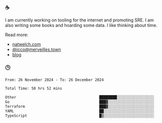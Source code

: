 ### ☕

I am currently working on tooling for the internet and promoting SRE. I am also writing some books and hoarding some data. I like thinking about time. 

Read more:

 - [natwelch.com](https://natwelch.com)
 - [@icco@merveilles.town](https://merveilles.town/@icco)
 - [blog](https://writing.natwelch.com)

### 🕒

<!--START_SECTION:waka-->

```txt
From: 26 November 2024 - To: 26 December 2024

Total Time: 50 hrs 52 mins

Other                                      ████████░░░░░░░░░░░░░░░░░   32.10 %
Go                                         ███▓░░░░░░░░░░░░░░░░░░░░░   14.90 %
Terraform                                  ███▓░░░░░░░░░░░░░░░░░░░░░   14.81 %
YAML                                       ██░░░░░░░░░░░░░░░░░░░░░░░   07.99 %
TypeScript                                 █▒░░░░░░░░░░░░░░░░░░░░░░░   05.60 %
```

<!--END_SECTION:waka-->
